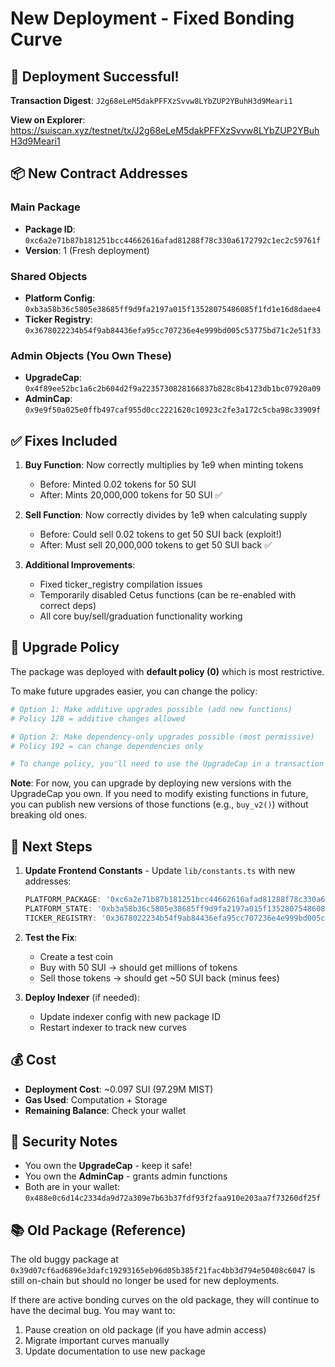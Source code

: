 # New Deployment - Fixed Bonding Curve

## 🎉 Deployment Successful!

**Transaction Digest**: `J2g68eLeM5dakPFFXzSvvw8LYbZUP2YBuhH3d9Meari1`

**View on Explorer**: https://suiscan.xyz/testnet/tx/J2g68eLeM5dakPFFXzSvvw8LYbZUP2YBuhH3d9Meari1

## 📦 New Contract Addresses

### Main Package
- **Package ID**: `0xc6a2e71b87b181251bcc44662616afad81288f78c330a6172792c1ec2c59761f`
- **Version**: 1 (Fresh deployment)

### Shared Objects
- **Platform Config**: `0xb3a58b36c5805e38685ff9d9fa2197a015f13528075486085f1fd1e16d8daee4`
- **Ticker Registry**: `0x3678022234b54f9ab84436efa95cc707236e4e999bd005c53775bd71c2e51f33`

### Admin Objects (You Own These)
- **UpgradeCap**: `0x4f89ee52bc1a6c2b604d2f9a2235730828166837b828c8b4123db1bc07920a09`
- **AdminCap**: `0x9e9f50a025e0ffb497caf955d0cc2221620c10923c2fe3a172c5cba98c33909f`

## ✅ Fixes Included

1. **Buy Function**: Now correctly multiplies by 1e9 when minting tokens
   - Before: Minted 0.02 tokens for 50 SUI
   - After: Mints 20,000,000 tokens for 50 SUI ✅

2. **Sell Function**: Now correctly divides by 1e9 when calculating supply
   - Before: Could sell 0.02 tokens to get 50 SUI back (exploit!)
   - After: Must sell 20,000,000 tokens to get 50 SUI back ✅

3. **Additional Improvements**:
   - Fixed ticker_registry compilation issues
   - Temporarily disabled Cetus functions (can be re-enabled with correct deps)
   - All core buy/sell/graduation functionality working

## 🔄 Upgrade Policy

The package was deployed with **default policy (0)** which is most restrictive. 

To make future upgrades easier, you can change the policy:

```bash
# Option 1: Make additive upgrades possible (add new functions)
# Policy 128 = additive changes allowed

# Option 2: Make dependency-only upgrades possible (most permissive)
# Policy 192 = can change dependencies only

# To change policy, you'll need to use the UpgradeCap in a transaction
```

**Note**: For now, you can upgrade by deploying new versions with the UpgradeCap you own. If you need to modify existing functions in future, you can publish new versions of those functions (e.g., `buy_v2()`) without breaking old ones.

## 📝 Next Steps

1. **Update Frontend Constants** - Update `lib/constants.ts` with new addresses:
   ```typescript
   PLATFORM_PACKAGE: '0xc6a2e71b87b181251bcc44662616afad81288f78c330a6172792c1ec2c59761f',
   PLATFORM_STATE: '0xb3a58b36c5805e38685ff9d9fa2197a015f13528075486085f1fd1e16d8daee4',
   TICKER_REGISTRY: '0x3678022234b54f9ab84436efa95cc707236e4e999bd005c53775bd71c2e51f33',
   ```

2. **Test the Fix**:
   - Create a test coin
   - Buy with 50 SUI → should get millions of tokens
   - Sell those tokens → should get ~50 SUI back (minus fees)

3. **Deploy Indexer** (if needed):
   - Update indexer config with new package ID
   - Restart indexer to track new curves

## 💰 Cost

- **Deployment Cost**: ~0.097 SUI (97.29M MIST)
- **Gas Used**: Computation + Storage
- **Remaining Balance**: Check your wallet

## 🔐 Security Notes

- You own the **UpgradeCap** - keep it safe!
- You own the **AdminCap** - grants admin functions
- Both are in your wallet: `0x488e0c6d14c2334da9d72a309e7b63b37fdf93f2faa910e203aa7f73260df25f`

## 📚 Old Package (Reference)

The old buggy package at `0x39d07cf6ad6896e3dafc19293165eb96d05b385f21fac4bb3d794e50408c6047` is still on-chain but should no longer be used for new deployments.

If there are active bonding curves on the old package, they will continue to have the decimal bug. You may want to:
1. Pause creation on old package (if you have admin access)
2. Migrate important curves manually
3. Update documentation to use new package
